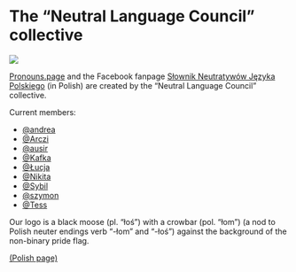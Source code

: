 # The “Neutral Language Council” collective

![](/img/łoś.jpg)

[Pronouns.page](https://pronouns.page)
and the Facebook fanpage [Słownik Neutratywów Języka Polskiego](https://facebook.com/neutratywy) (in Polish)
are created by the “Neutral Language Council” collective.

Current members:

 - [@andrea](/@andrea)
 - [@Arczi](/@Arczi)
 - [@ausir](/@ausir)
 - [@Kafka](/@Kafka)
 - [@Łucja](/@Łucja)
 - [@Nikita](/@Nikita)
 - [@Sybil](/@Sybil)
 - [@szymon](/@szymon)
 - [@Tess](/@Tess)

Our logo is a black moose (pl. “łoś”) with a crowbar (pol. “łom”) (a nod to Polish neuter endings verb “-łom” and “-łoś”)
against the background of the non-binary pride flag.

[(Polish page)](https://zaimki.pl/blog/rada-j%C4%99zyka-neutralnego)
